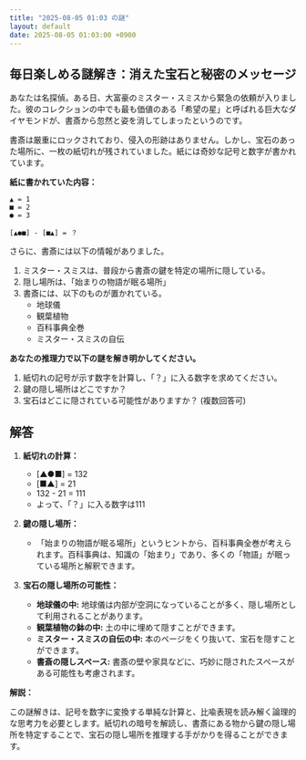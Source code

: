 ```yaml
---
title: "2025-08-05 01:03 の謎"
layout: default
date: 2025-08-05 01:03:00 +0900
---
```

## 毎日楽しめる謎解き：消えた宝石と秘密のメッセージ

あなたは名探偵。ある日、大富豪のミスター・スミスから緊急の依頼が入りました。彼のコレクションの中でも最も価値のある「希望の星」と呼ばれる巨大なダイヤモンドが、書斎から忽然と姿を消してしまったというのです。

書斎は厳重にロックされており、侵入の形跡はありません。しかし、宝石のあった場所に、一枚の紙切れが残されていました。紙には奇妙な記号と数字が書かれています。

**紙に書かれていた内容：**

```
▲ = 1
■ = 2
● = 3

[▲●■] - [■▲] = ？
```

さらに、書斎には以下の情報がありました。

1.  ミスター・スミスは、普段から書斎の鍵を特定の場所に隠している。
2.  隠し場所は、「始まりの物語が眠る場所」
3.  書斎には、以下のものが置かれている。
    *   地球儀
    *   観葉植物
    *   百科事典全巻
    *   ミスター・スミスの自伝

**あなたの推理力で以下の謎を解き明かしてください。**

1.  紙切れの記号が示す数字を計算し、「？」に入る数字を求めてください。
2.  鍵の隠し場所はどこですか？
3.  宝石はどこに隠されている可能性がありますか？ (複数回答可)

## 解答

1.  **紙切れの計算：**

    *   \[▲●■] = 132
    *   \[■▲] = 21
    *   132 - 21 = 111
    *   よって、「？」に入る数字は111

2.  **鍵の隠し場所：**

    *   「始まりの物語が眠る場所」というヒントから、百科事典全巻が考えられます。百科事典は、知識の「始まり」であり、多くの「物語」が眠っている場所と解釈できます。

3.  **宝石の隠し場所の可能性：**

    *   **地球儀の中:** 地球儀は内部が空洞になっていることが多く、隠し場所として利用されることがあります。
    *   **観葉植物の鉢の中:** 土の中に埋めて隠すことができます。
    *   **ミスター・スミスの自伝の中:** 本のページをくり抜いて、宝石を隠すことができます。
    *   **書斎の隠しスペース:** 書斎の壁や家具などに、巧妙に隠されたスペースがある可能性も考慮されます。

**解説：**

この謎解きは、記号を数字に変換する単純な計算と、比喩表現を読み解く論理的な思考力を必要とします。紙切れの暗号を解読し、書斎にある物から鍵の隠し場所を特定することで、宝石の隠し場所を推理する手がかりを得ることができます。
